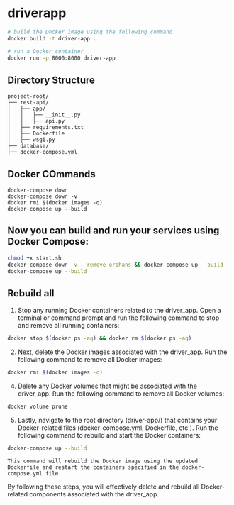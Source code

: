 # driverapp

``` bash
# build the Docker image using the following command
docker build -t driver-app .

# run a Docker container
docker run -p 8000:8000 driver-app


```

## Directory Structure
```
project-root/
├── rest-api/
│   ├── app/
│   │   ├── __init__.py
│   │   ├── api.py
│   ├── requirements.txt
│   ├── Dockerfile
│   ├── wsgi.py
├── database/
├── docker-compose.yml

```

## Docker COmmands
```
docker-compose down
docker-compose down -v
docker rmi $(docker images -q)
docker-compose up --build

```

## Now you can build and run your services using Docker Compose:

```bash
chmod +x start.sh
docker-compose down -v --remove-orphans && docker-compose up --build
docker-compose up --build
```




## Rebuild all

1. Stop any running Docker containers related to the driver_app. Open a terminal or command prompt and run the following command to stop and remove all running containers:

```bash
docker stop $(docker ps -aq) && docker rm $(docker ps -aq)
```

2. Next, delete the Docker images associated with the driver_app. Run the following command to remove all Docker images:
```bash
docker rmi $(docker images -q)
```
4. Delete any Docker volumes that might be associated with the driver_app. Run the following command to remove all Docker volumes:
```bash
docker volume prune
```
5. Lastly, navigate to the root directory (driver-app/) that contains your Docker-related files (docker-compose.yml, Dockerfile, etc.). Run the following command to rebuild and start the Docker containers:
```bash
docker-compose up --build
```
    This command will rebuild the Docker image using the updated Dockerfile and restart the containers specified in the docker-compose.yml file.

By following these steps, you will effectively delete and rebuild all Docker-related components associated with the driver_app.